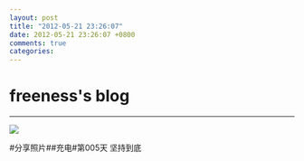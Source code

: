 ```yaml
---
layout: post
title: "2012-05-21 23:26:07"
date: 2012-05-21 23:26:07 +0800
comments: true
categories: 
---
```


# freeness's blog

----------

![](http://okqmqrbgo.bkt.clouddn.com/201205212326071.jpg)

>
\#分享照片\#\#充电\#第005天 坚持到底